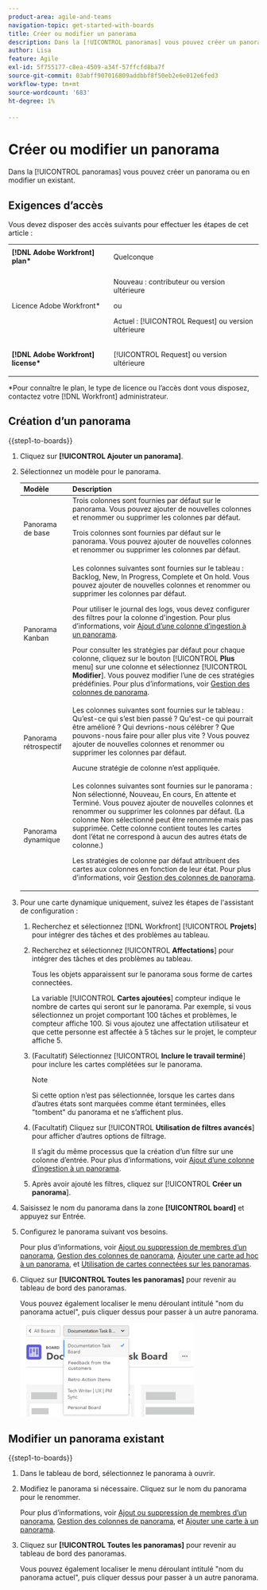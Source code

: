 ```yaml
---
product-area: agile-and-teams
navigation-topic: get-started-with-boards
title: Créer ou modifier un panorama
description: Dans la [!UICONTROL panoramas] vous pouvez créer un panorama ou en modifier un existant.
author: Lisa
feature: Agile
exl-id: 5f755177-c8ea-4509-a34f-57ffcfd8ba7f
source-git-commit: 03abff907016809addbbf8f50eb2e6e012e6fed3
workflow-type: tm+mt
source-wordcount: '683'
ht-degree: 1%

---
```


# Créer ou modifier un panorama

<!-- Audited: 12/2023 -->

Dans la [!UICONTROL panoramas] vous pouvez créer un panorama ou en modifier un existant.

## Exigences d’accès

Vous devez disposer des accès suivants pour effectuer les étapes de cet article :

<table style="table-layout:auto"> 
 <col> 
 <col> 
 <tbody> 
  <tr> 
   <td role="rowheader"><strong>[!DNL Adobe Workfront] plan*</strong></td> 
   <td> <p>Quelconque</p> </td> 
  </tr> 
    <tr> 
   <td role="rowheader">Licence Adobe Workfront*</td> 
   <td> <p>Nouveau : contributeur ou version ultérieure </p>
 <p>ou</p> 
<p>Actuel : [!UICONTROL Request] ou version ultérieure </p> 
</td> 
  </tr> 
  <tr> 
   <td role="rowheader"><strong>[!DNL Adobe Workfront] license*</strong></td> 
   <td> <p>[!UICONTROL Request] ou version ultérieure</p> </td> 
  </tr> 
 </tbody> 
</table>

&#42;Pour connaître le plan, le type de licence ou l’accès dont vous disposez, contactez votre [!DNL Workfront] administrateur.

## Création d’un panorama

{{step1-to-boards}}
1. Cliquez sur **[!UICONTROL Ajouter un panorama]**.

1. Sélectionnez un modèle pour le panorama.

   | Modèle | Description |
   |---------|----------|
   | Panorama de base | Trois colonnes sont fournies par défaut sur le panorama. Vous pouvez ajouter de nouvelles colonnes et renommer ou supprimer les colonnes par défaut. <p>Trois colonnes sont fournies par défaut sur le panorama. Vous pouvez ajouter de nouvelles colonnes et renommer ou supprimer les colonnes par défaut. |
   | Panorama Kanban | Les colonnes suivantes sont fournies sur le tableau : Backlog, New, In Progress, Complete et On hold. Vous pouvez ajouter de nouvelles colonnes et renommer ou supprimer les colonnes par défaut.<p>Pour utiliser le journal des logs, vous devez configurer des filtres pour la colonne d&#39;ingestion. Pour plus d’informations, voir [Ajout d’une colonne d’ingestion à un panorama](/help/quicksilver/agile/use-boards-agile-planning-tools/add-intake-column-to-board.md). <p>Pour consulter les stratégies par défaut pour chaque colonne, cliquez sur le bouton [!UICONTROL **Plus** menu] sur une colonne et sélectionnez [!UICONTROL **Modifier**]. Vous pouvez modifier l’une de ces stratégies prédéfinies. Pour plus d’informations, voir [Gestion des colonnes de panorama](/help/quicksilver/agile/get-started-with-boards/manage-board-columns.md). |
   | Panorama rétrospectif | Les colonnes suivantes sont fournies sur le tableau : Qu’est-ce qui s’est bien passé ? Qu&#39;est-ce qui pourrait être amélioré ? Qui devrions-nous célébrer ? Que pouvons-nous faire pour aller plus vite ? Vous pouvez ajouter de nouvelles colonnes et renommer ou supprimer les colonnes par défaut. <p>Aucune stratégie de colonne n’est appliquée. |
   | Panorama dynamique | Les colonnes suivantes sont fournies sur le panorama : Non sélectionné, Nouveau, En cours, En attente et Terminé. Vous pouvez ajouter de nouvelles colonnes et renommer ou supprimer les colonnes par défaut. (La colonne Non sélectionné peut être renommée mais pas supprimée. Cette colonne contient toutes les cartes dont l’état ne correspond à aucun des autres états de colonne.) <p>Les stratégies de colonne par défaut attribuent des cartes aux colonnes en fonction de leur état. Pour plus d’informations, voir [Gestion des colonnes de panorama](/help/quicksilver/agile/get-started-with-boards/manage-board-columns.md). |

1. Pour une carte dynamique uniquement, suivez les étapes de l&#39;assistant de configuration :

   1. Recherchez et sélectionnez [!DNL Workfront] [!UICONTROL **Projets**] pour intégrer des tâches et des problèmes au tableau.
   1. Recherchez et sélectionnez [!UICONTROL **Affectations**] pour intégrer des tâches et des problèmes au tableau.

      Tous les objets apparaissent sur le panorama sous forme de cartes connectées.

      La variable [!UICONTROL **Cartes ajoutées**] compteur indique le nombre de cartes qui seront sur le panorama. Par exemple, si vous sélectionnez un projet comportant 100 tâches et problèmes, le compteur affiche 100. Si vous ajoutez une affectation utilisateur et que cette personne est affectée à 5 tâches sur le projet, le compteur affiche 5.

   1. (Facultatif) Sélectionnez [!UICONTROL **Inclure le travail terminé**] pour inclure les cartes complétées sur le panorama.

      >[!NOTE]
      >
      >Si cette option n’est pas sélectionnée, lorsque les cartes dans d’autres états sont marquées comme étant terminées, elles &quot;tombent&quot; du panorama et ne s’affichent plus.

   1. (Facultatif) Cliquez sur [!UICONTROL **Utilisation de filtres avancés**] pour afficher d’autres options de filtrage.

      Il s’agit du même processus que la création d’un filtre sur une colonne d’entrée. Pour plus d’informations, voir [Ajout d’une colonne d’ingestion à un panorama](/help/quicksilver/agile/use-boards-agile-planning-tools/add-intake-column-to-board.md).

   1. Après avoir ajouté les filtres, cliquez sur [!UICONTROL **Créer un panorama**].

1. Saisissez le nom du panorama dans la zone **[!UICONTROL board]** et appuyez sur Entrée.
1. Configurez le panorama suivant vos besoins.

   Pour plus d’informations, voir [Ajout ou suppression de membres d’un panorama](../../agile/get-started-with-boards/add-members-to-board.md), [Gestion des colonnes de panorama](../../agile/get-started-with-boards/manage-board-columns.md), [Ajouter une carte ad hoc à un panorama](../../agile/get-started-with-boards/add-card-to-board.md), et [Utilisation de cartes connectées sur les panoramas](/help/quicksilver/agile/get-started-with-boards/connected-cards.md).

1. Cliquez sur **[!UICONTROL Toutes les panoramas]** pour revenir au tableau de bord des panoramas.

   Vous pouvez également localiser le menu déroulant intitulé &quot;nom du panorama actuel&quot;, puis cliquer dessus pour passer à un autre panorama.

   ![Liste des panoramas](assets/boards-button-list-of-boards-350x188.png)

## Modifier un panorama existant

{{step1-to-boards}}
1. Dans le tableau de bord, sélectionnez le panorama à ouvrir.
1. Modifiez le panorama si nécessaire. Cliquez sur le nom du panorama pour le renommer.

   Pour plus d’informations, voir [Ajout ou suppression de membres d’un panorama](../../agile/get-started-with-boards/add-members-to-board.md), [Gestion des colonnes de panorama](../../agile/get-started-with-boards/manage-board-columns.md), et [Ajouter une carte à un panorama](../../agile/get-started-with-boards/add-card-to-board.md).

1. Cliquez sur **[!UICONTROL Toutes les panoramas]** pour revenir au tableau de bord des panoramas.

   Vous pouvez également localiser le menu déroulant intitulé &quot;nom du panorama actuel&quot;, puis cliquer dessus pour passer à un autre panorama.
